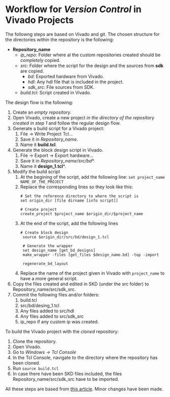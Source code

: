 # Workflow for *Version Control* in **Vivado Projects**

The followng steps are based on Vivado and git. The chosen structure for the directories within the repository is the following:
- **Repository_name**
    - *ip_repo*: Folder where al the custom repositories created should be *completely* copied.
    - *src*: Folder where the script for the design and the sources from **sdk** are copied.
         - *bd*: Exported hardware from Vivado.
         - *hdl*: Any hdl file that is included in the project.
         - *sdk_src*: File sources from SDK.
    - *build.tcl*: Script created in Vivado.

The design flow is the following:
1. Create an *empty repository*.
2. Open Vivado, create a new project *in the directory of the repository created in step 1* and follow the regular design flow.
3. Generate a build script for a Vivado project:
    1. File -> Write Project Tcl...
    2. Save it in *Repository_name*.
    3. Name it **build.tcl**.
3. Generate the block design script in Vivado.
    1. File -> Export -> Export hardware...
    2. Save it in *Repository_name/src/bd**.
    3. Name it **design_1.tcl***.
4. Modify the build script
    1. At the begining of the script, add the following line:
        `set project_name NAME_OF_THE_PROJECT`
    3. Replace the corresponding lines so they look like this:
        ```
        # Set the reference directory to where the script is
        set origin_dir [file dirname [info script]]
        
        # Create project
        create_project $project_name $origin_dir/$project_name
        ```
    3. At the end of the script, add the following lines
        ````
        # Create block design
         source $origin_dir/src/bd/design_1.tcl
        
         # Generate the wrapper
         set design_name [get_bd_designs]
         make_wrapper -files [get_files $design_name.bd] -top -import
         
         regenerate_bd_layout
        ````
    4. Replace the name of the project given in Vivado with `project_name` to have a more general script.
5. Copy the files created and edited in SKD (under the src folder) to Repository_name/src/sdk_src.
6. Commit the following files and/or folders:
    1. build.tcl
    2. src/bd/desing_1.tcl
    3. Any files added to src/hdl
    4. Any files added to src/sdk_src
    5. ip_repo if any custom ip was created.

To build the Vivado project with the *cloned* repository:
1. Clone the repository.
2. Open Vivado.
3. Go to *Windows -> Tcl Console*
4. In the Tcl Console, navigate to the directory where the repository has been cloned.
5. Run `source build.tcl`
6. In case there have been SKD files included, the files Repository_name/src/sdk_src have to be imported.

All these steps are based from [this article](http://www.fpgadeveloper.com/2014/08/version-control-for-vivado-projects.html). Minor changes have been made.
